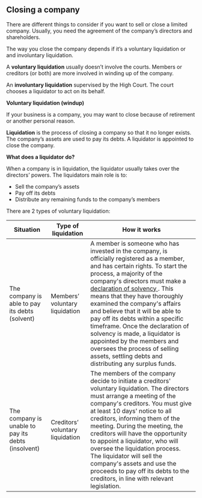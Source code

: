 ##  Closing a company

There are different things to consider if you want to sell or close a limited
company. Usually, you need the agreement of the company’s directors and
shareholders.

The way you close the company depends if it’s a voluntary liquidation or and
involuntary liquidation.

A **voluntary liquidation** usually doesn’t involve the courts. Members or
creditors (or both) are more involved in winding up of the company.

An **involuntary liquidation** supervised by the High Court. The court chooses
a liquidator to act on its behalf.

**Voluntary liquidation (windup)**

If your business is a company, you may want to close because of retirement or
another personal reason.

**Liquidation** is the process of closing a company so that it no longer
exists. The company’s assets are used to pay its debts. A liquidator is
appointed to close the company.

**What does a liquidator do?**

When a company is in liquidation, the liquidator usually takes over the
directors’ powers. The liquidators main role is to:

  * Sell the company’s assets 
  * Pay off its debts 
  * Distribute any remaining funds to the company’s members 

There are 2 types of voluntary liquidation:

**Situation** |  **Type of liquidation** |  **How it works**  
---|---|---  
The company is able to pay its debts (solvent)  |  Members’ voluntary liquidation  |  A member is someone who has invested in the company, is officially registered as a member, and has certain rights.  To start the process, a majority of the company's directors must make a [ declaration of solvency ](https://www.cro.ie/Termination-Restoration/Company/Winding-Up/Declaration-Form) . This means that they have thoroughly examined the company's affairs and believe that it will be able to pay off its debts within a specific timeframe.  Once the declaration of solvency is made, a liquidator is appointed by the members and oversees the process of selling assets, settling debts and distributing any surplus funds.   
The company is unable to pay its debts (insolvent)  |  Creditors’ voluntary liquidation  |  The members of the company decide to initiate a creditors' voluntary liquidation.  The directors must arrange a meeting of the company's creditors. You must give at least 10 days' notice to all creditors, informing them of the meeting. During the meeting, the creditors will have the opportunity to appoint a liquidator, who will oversee the liquidation process.  The liquidator will sell the company's assets and use the proceeds to pay off its debts to the creditors, in line with relevant legislation.   
  